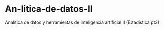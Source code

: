 # An-litica-de-datos-II
Analítica de datos y herramientas de inteligencia artificial II (Estadística pt3)
